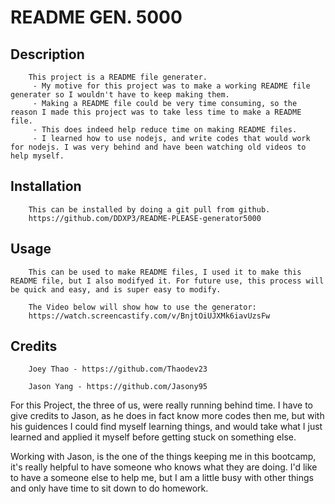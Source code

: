 # README GEN. 5000


## Description

        This project is a README file generater.
         - My motive for this project was to make a working README file generater so I wouldn't have to keep making them.
         - Making a README file could be very time consuming, so the reason I made this project was to take less time to make a README file.
         - This does indeed help reduce time on making README files.
         - I learned how to use nodejs, and write codes that would work for nodejs. I was very behind and have been watching old videos to help myself.

## Installation

        This can be installed by doing a git pull from github.
        https://github.com/DDXP3/README-PLEASE-generator5000

## Usage

        This can be used to make README files, I used it to make this README file, but I also modifyed it. For future use, this process will be quick and easy, and is super easy to modify.

        The Video below will show how to use the generator:
        https://watch.screencastify.com/v/BnjtOiUJXMk6iavUzsFw

## Credits

        Joey Thao - https://github.com/Thaodev23

        Jason Yang - https://github.com/Jasony95

For this Project, the three of us, were really running behind time. I have to give credits to Jason, as he does in fact know more codes then me, but with his guidences I could find myself learning things, and would take what I just learned and applied it myself before getting stuck on something else.

Working with Jason, is the one of the things keeping me in this bootcamp, it's really helpful to have someone who knows what they are doing. I'd like to have a someone else to help me, but I am a little busy with other things and only have time to sit down to do homework. 